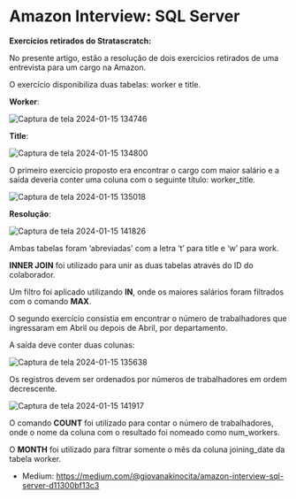 # Amazon Interview: SQL Server

**Exercícios retirados do Stratascratch:**

No presente artigo, estão a resolução de dois exercícios retirados de uma entrevista para um cargo na Amazon.

O exercício disponibiliza duas tabelas: worker e title.

**Worker**:

![Captura de tela 2024-01-15 134746](https://github.com/giovanakinocita/sql-amazon-interview/assets/99563440/a956a147-edec-401f-82a7-80934194dff3)

**Title**:

![Captura de tela 2024-01-15 134800](https://github.com/giovanakinocita/sql-amazon-interview/assets/99563440/5d082a51-5df0-454a-959f-aad09b7edb47)

O primeiro exercício proposto era encontrar o cargo com maior salário e a saída deveria conter uma coluna com o seguinte título: worker_title.

![Captura de tela 2024-01-15 135018](https://github.com/giovanakinocita/sql-amazon-interview/assets/99563440/53649f59-1c7a-4ddb-80cd-60bfdd60bb31)

**Resolução**:

![Captura de tela 2024-01-15 141826](https://github.com/giovanakinocita/sql-amazon-interview/assets/99563440/bd4e4c35-ea86-4789-b032-75223eedac75)

Ambas tabelas foram ‘abreviadas’ com a letra ‘t’ para title e ‘w’ para work.

**INNER JOIN** foi utilizado para unir as duas tabelas através do ID do colaborador.

Um filtro foi aplicado utilizando **IN**, onde os maiores salários foram filtrados com o comando **MAX**.

O segundo exercício consistia em encontrar o número de trabalhadores que ingressaram em Abril ou depois de Abril, por departamento.

A saída deve conter duas colunas:

![Captura de tela 2024-01-15 135638](https://github.com/giovanakinocita/sql-amazon-interview/assets/99563440/c64e5ca2-0318-44e1-8432-c555206e4428)

Os registros devem ser ordenados por números de trabalhadores em ordem decrescente.

![Captura de tela 2024-01-15 141917](https://github.com/giovanakinocita/sql-amazon-interview/assets/99563440/e87e58e5-dbbb-49a4-a9f8-0502526f71d4)

O comando **COUNT** foi utilizado para contar o número de trabalhadores, onde o nome da coluna com o resultado foi nomeado como num_workers.

O **MONTH** foi utilizado para filtrar somente o mês da coluna joining_date da tabela worker.


* Medium: https://medium.com/@giovanakinocita/amazon-interview-sql-server-d11300bf13c3

